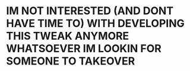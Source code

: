 # IM NOT INTERESTED (AND DONT HAVE TIME TO) WITH DEVELOPING THIS TWEAK ANYMORE WHATSOEVER IM LOOKIN FOR SOMEONE TO TAKEOVER
